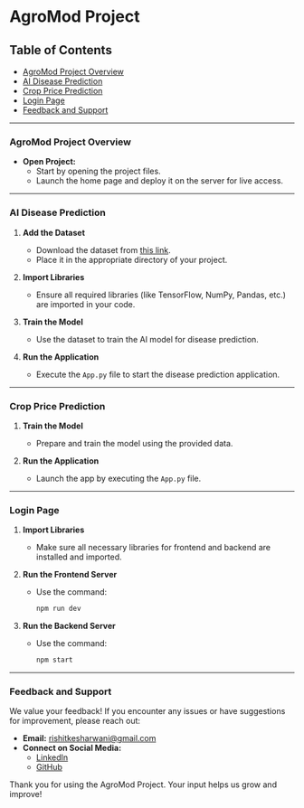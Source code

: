 # AgroMod Project

## Table of Contents
- [AgroMod Project Overview](#agromod-project-overview)
- [AI Disease Prediction](#ai-disease-prediction)
- [Crop Price Prediction](#crop-price-prediction)
- [Login Page](#login-page)
- [Feedback and Support](#feedback-and-support)

---

### AgroMod Project Overview
- **Open Project:**
  - Start by opening the project files.
  - Launch the home page and deploy it on the server for live access.

---

### AI Disease Prediction
1. **Add the Dataset**
   - Download the dataset from [this link](https://www.kaggle.com/datasets/rashikrahmanpritom/plant-disease-recognition-dataset).
   - Place it in the appropriate directory of your project.

2. **Import Libraries**
   - Ensure all required libraries (like TensorFlow, NumPy, Pandas, etc.) are imported in your code.

3. **Train the Model**
   - Use the dataset to train the AI model for disease prediction.

4. **Run the Application**
   - Execute the `App.py` file to start the disease prediction application.

---

### Crop Price Prediction
1. **Train the Model**
   - Prepare and train the model using the provided data.

2. **Run the Application**
   - Launch the app by executing the `App.py` file.

---

### Login Page
1. **Import Libraries**
   - Make sure all necessary libraries for frontend and backend are installed and imported.

2. **Run the Frontend Server**
   - Use the command:
     ```bash
     npm run dev
     ```

3. **Run the Backend Server**
   - Use the command:
     ```bash
     npm start
     ```

---

### Feedback and Support
We value your feedback! If you encounter any issues or have suggestions for improvement, please reach out:

- **Email:** rishitkesharwani@gmail.com
- **Connect on Social Media:**
  - [LinkedIn](https://www.linkedin.com/in/rishit-kesharwani-9a9992252/)
  - [GitHub](https://github.com/Rishitkesharwani)

Thank you for using the AgroMod Project. Your input helps us grow and improve!

